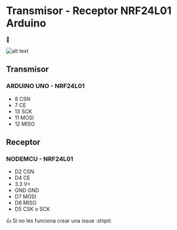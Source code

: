 # Transmisor - Receptor NRF24L01 Arduino 

:ghost:

![alt text](https://aniavestidos.com/olo.jpeg)

## Transmisor 

### ARDUINO UNO - NRF24L01

- 8 		CSN
- 7 		CE
- 13 		SCK
- 11 		MOSI
- 12 		MISO

## Receptor

###  NODEMCU - NRF24L01

- D2       CSN
- D4       CE
- 3.3      V+
- GND      GND
- D7       MOSI 
- D6       MISO
- D5       CSK o SCK 

:+1: Si no les funciona crear una issue  :shipit: 
